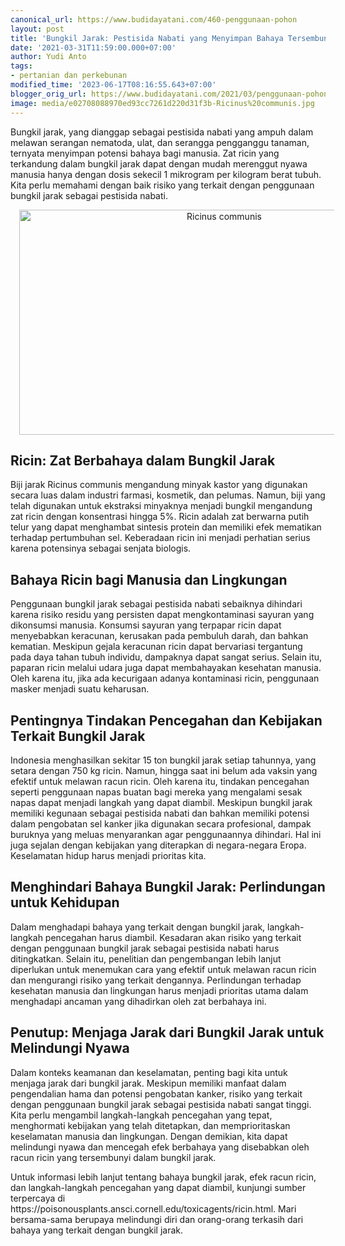 ```yaml
---
canonical_url: https://www.budidayatani.com/460-penggunaan-pohon
layout: post
title: 'Bungkil Jarak: Pestisida Nabati yang Menyimpan Bahaya Tersembunyi'
date: '2021-03-31T11:59:00.000+07:00'
author: Yudi Anto
tags:
- pertanian dan perkebunan
modified_time: '2023-06-17T08:16:55.643+07:00'
blogger_orig_url: https://www.budidayatani.com/2021/03/penggunaan-pohon-jarak-ricinus-communis.html
image: media/e02708088970ed93cc7261d220d31f3b-Ricinus%20communis.jpg
---
```

<p>Bungkil jarak, yang dianggap sebagai pestisida nabati yang ampuh dalam melawan serangan nematoda, ulat, dan serangga pengganggu tanaman, ternyata menyimpan potensi bahaya bagi manusia. Zat ricin yang terkandung dalam bungkil jarak dapat dengan mudah merenggut nyawa manusia hanya dengan dosis sekecil 1 mikrogram per kilogram berat tubuh. Kita perlu memahami dengan baik risiko yang terkait dengan penggunaan bungkil jarak sebagai pestisida nabati.</p><div class="separator" style="clear: both; text-align: center;"><a href="https://blogger.googleusercontent.com/img/b/R29vZ2xl/AVvXsEhEERnzjJlX0_MftQbD-H0UAG7iYPV4W9bJYl4KmEJDo86sakzoW4sdIekwp2ZiJiYJWNwEgAPK4k87BKzfo1_NlQMqm54DTx5X_cpCF8ECGnrsqUY1GmT6yn6sJau1efZjcoSTL0Hlt17X7FXj_hsgqvFhSFuO6_iKEcDKykmg5r2H28TSNYzxdlc9jA/s2133/Ricinus%20communis.jpg" imageanchor="1" style="margin-left: 1em; margin-right: 1em;"><img alt="Ricinus communis" border="0" data-original-height="1200" data-original-width="2133" height="360" src="https://blogger.googleusercontent.com/img/b/R29vZ2xl/AVvXsEhEERnzjJlX0_MftQbD-H0UAG7iYPV4W9bJYl4KmEJDo86sakzoW4sdIekwp2ZiJiYJWNwEgAPK4k87BKzfo1_NlQMqm54DTx5X_cpCF8ECGnrsqUY1GmT6yn6sJau1efZjcoSTL0Hlt17X7FXj_hsgqvFhSFuO6_iKEcDKykmg5r2H28TSNYzxdlc9jA/w640-h360/Ricinus%20communis.jpg" width="640" /></a></div><h2>Ricin: Zat Berbahaya dalam Bungkil Jarak</h2><p>Biji jarak Ricinus communis mengandung minyak kastor yang digunakan secara luas dalam industri farmasi, kosmetik, dan pelumas. Namun, biji yang telah digunakan untuk ekstraksi minyaknya menjadi bungkil mengandung zat ricin dengan konsentrasi hingga 5%. Ricin adalah zat berwarna putih telur yang dapat menghambat sintesis protein dan memiliki efek mematikan terhadap pertumbuhan sel. Keberadaan ricin ini menjadi perhatian serius karena potensinya sebagai senjata biologis.</p><h2>Bahaya Ricin bagi Manusia dan Lingkungan</h2><p>Penggunaan bungkil jarak sebagai pestisida nabati sebaiknya dihindari karena risiko residu yang persisten dapat mengkontaminasi sayuran yang dikonsumsi manusia. Konsumsi sayuran yang terpapar ricin dapat menyebabkan keracunan, kerusakan pada pembuluh darah, dan bahkan kematian. Meskipun gejala keracunan ricin dapat bervariasi tergantung pada daya tahan tubuh individu, dampaknya dapat sangat serius. Selain itu, paparan ricin melalui udara juga dapat membahayakan kesehatan manusia. Oleh karena itu, jika ada kecurigaan adanya kontaminasi ricin, penggunaan masker menjadi suatu keharusan.</p><h2>Pentingnya Tindakan Pencegahan dan Kebijakan Terkait Bungkil Jarak</h2><p>Indonesia menghasilkan sekitar 15 ton bungkil jarak setiap tahunnya, yang setara dengan 750 kg ricin. Namun, hingga saat ini belum ada vaksin yang efektif untuk melawan racun ricin. Oleh karena itu, tindakan pencegahan seperti penggunaan napas buatan bagi mereka yang mengalami sesak napas dapat menjadi langkah yang dapat diambil. Meskipun bungkil jarak memiliki kegunaan sebagai pestisida nabati dan bahkan memiliki potensi dalam pengobatan sel kanker jika digunakan secara profesional, dampak buruknya yang meluas menyarankan agar penggunaannya dihindari. Hal ini juga sejalan dengan kebijakan yang diterapkan di negara-negara Eropa. Keselamatan hidup harus menjadi prioritas kita.</p><h2>Menghindari Bahaya Bungkil Jarak: Perlindungan untuk Kehidupan</h2><p>Dalam menghadapi bahaya yang terkait dengan bungkil jarak, langkah-langkah pencegahan harus diambil. Kesadaran akan risiko yang terkait dengan penggunaan bungkil jarak sebagai pestisida nabati harus ditingkatkan. Selain itu, penelitian dan pengembangan lebih lanjut diperlukan untuk menemukan cara yang efektif untuk melawan racun ricin dan mengurangi risiko yang terkait dengannya. Perlindungan terhadap kesehatan manusia dan lingkungan harus menjadi prioritas utama dalam menghadapi ancaman yang dihadirkan oleh zat berbahaya ini.</p><h2>Penutup: Menjaga Jarak dari Bungkil Jarak untuk Melindungi Nyawa</h2><p>Dalam konteks keamanan dan keselamatan, penting bagi kita untuk menjaga jarak dari bungkil jarak. Meskipun memiliki manfaat dalam pengendalian hama dan potensi pengobatan kanker, risiko yang terkait dengan penggunaan bungkil jarak sebagai pestisida nabati sangat tinggi. Kita perlu mengambil langkah-langkah pencegahan yang tepat, menghormati kebijakan yang telah ditetapkan, dan memprioritaskan keselamatan manusia dan lingkungan. Dengan demikian, kita dapat melindungi nyawa dan mencegah efek berbahaya yang disebabkan oleh racun ricin yang tersembunyi dalam bungkil jarak.</p><p>Untuk informasi lebih lanjut tentang bahaya bungkil jarak, efek racun ricin, dan langkah-langkah pencegahan yang dapat diambil, kunjungi sumber terpercaya di https://poisonousplants.ansci.cornell.edu/toxicagents/ricin.html. Mari bersama-sama berupaya melindungi diri dan orang-orang terkasih dari bahaya yang terkait dengan bungkil jarak.</p>